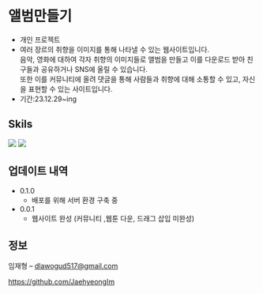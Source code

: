 # 앨범만들기
* 개인 프로젝트
* 여러 장르의 취향을 이미지를 통해 나타낼 수 있는 웹사이트입니다.</br>
  음악, 영화에 대하여 각자 취향의 이미지들로 앨범을 만들고 이를 다운로드 받아 친구들과 공유하거나 SNS에 올릴 수 있습니다.</br>
  또한 이를 커뮤니티에 올려 댓글을 통해 사람들과 취향에 대해 소통할 수 있고, 자신을 표현할 수 있는 사이트입니다.
* 기간:23.12.29~ing



## Skils
<p>
<img src= "https://img.shields.io/badge/kotlin-%237F52FF.svg?style=for-the-badge&logo=kotlin&logoColor=white"/>
<img src= "https://img.shields.io/badge/Firebase-039BE5?style=for-the-badge&logo=Firebase&logoColor=white"/>
</p>


## 업데이트 내역

* 0.1.0
    * 배포를 위해 서버 환경 구축 중
* 0.0.1
    * 웹사이트 완성 (커뮤니티 ,웹툰 다운, 드래그 삽입 미완성)

## 정보

임재형 – dlawogud517@gmail.com

https://github.com/JaehyeongIm
